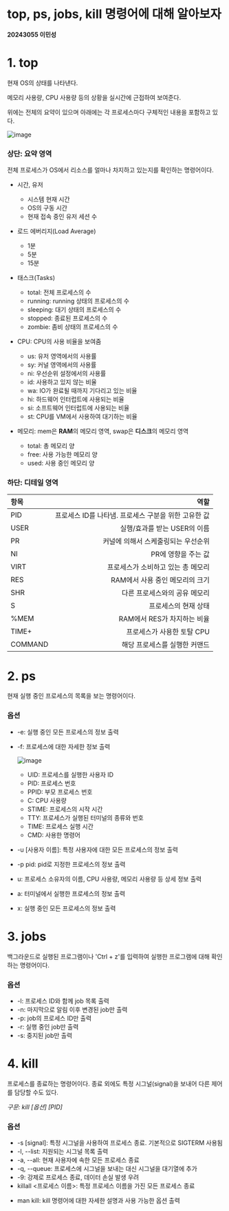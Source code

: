 # top, ps, jobs, kill 명령어에 대해 알아보자
**20243055 이민성**

# 1. top
현재 OS의 상태를 나타낸다. 

메모리 사용량, CPU 사용량 등의 상황을 실시간에 근접하여 보여준다.  

위에는 전체의 요약이 있으며 아래에는 각 프로세스마다 구체적인 내용을 포함하고 있다.

![image](https://github.com/LateButRight/OSS_Introduction/assets/166789383/a66b12b9-0c57-44e4-8839-e520cb4c3bd7)

### 상단: 요약 영역
전체 프로세스가 OS에서 리소스를 얼마나 차지하고 있는지를 확인하는 명령어이다.

+ 시간, 유저
  + 시스템 현재 시간
  + OS의 구동 시간
  + 현재 접속 중인 유저 세션 수

+ 로드 에버리지(Load Average)
  + 1분
  + 5분
  + 15분

+ 태스크(Tasks)
  + total: 전체 프로세스의 수
  + running: running 상태의 프로세스의 수
  + sleeping: 대기 상태의 프로세스의 수
  + stopped: 종료된 프로세스의 수
  + zombie: 좀비 상태의 프로세스의 수

+ CPU: CPU의 사용 비율을 보여줌
  + us: 유저 영역에서의 사용률
  + sy: 커널 영역에서의 사용률
  + ni: 우선순위 설정에서의 사용률
  + id: 사용하고 있지 않는 비율
  + wa: IO가 완료될 때까지 기다리고 있는 비율
  + hi: 하드웨어 인터럽트에 사용되는 비율
  + si: 소프트웨어 인터럽트에 사용되는 비율
  + st: CPU를 VM에서 사용하여 대기하는 비율

+ 메모리: mem은 **RAM**의 메모리 영역, swap은 **디스크**의 메모리 영역
  + total: 총 메모리 양
  + free: 사용 가능한 메모리 양
  + used: 사용 중인 메모리 양



### 하단: 디테일 영역
|항목|역할|
|:---|---:|
|PID|프로세스 ID를 나타냄. 프로세스 구분을 위한 고유한 값|
|USER|실행/효과를 받는 USER의 이름|
|PR|커널에 의해서 스케줄링되는 우선순위|
|NI|PR에 영향을 주는 값|
|VIRT|프로세스가 소비하고 있는 총 메모리|
|RES|RAM에서 사용 중인 메모리의 크기|
|SHR|다른 프로세스와의 공유 메모리|
|S|프로세스의 현재 상태|
|%MEM|RAM에서 RES가 차지하는 비율|
|TIME+|프로세스가 사용한 토탈 CPU|
|COMMAND|해당 프로세스를 실행한 커맨드|





# 2. ps
현재 실행 중인 프로세스의 목록을 보는 명령어이다.

### 옵션
+ -e: 실행 중인 모든 프로세스의 정보 출력
+ -f: 프로세스에 대한 자세한 정보 출력

  ![image](https://github.com/LateButRight/OSS_Introduction/assets/166789383/82a4c45e-fc11-4f56-b6bf-6f6163ca9e34)

  + UID: 프로세스를 실행한 사용자 ID
  + PID: 프로세스 번호
  + PPID: 부모 프로세스 번호
  + C: CPU 사용량
  + STIME: 프로세스의 시작 시간
  + TTY: 프로세스가 실행된 터미널의 종류와 번호
  + TIME: 프로세스 실행 시간
  + CMD: 사용한 명령어

+ -u [사용자 이름]: 특정 사용자에 대한 모든 프로세스의 정보 출력
+ -p pid: pid로 지정한 프로세스의 정보 출력
+ u: 프로세스 소유자의 이름, CPU 사용량, 메모리 사용량 등 상세 정보 출력
+ a: 터미널에서 실행한 프로세스의 정보 출력
+ x: 실행 중인 모든 프로세스의 정보 출력





# 3. jobs
백그라운드로 실행된 프로그램이나 'Ctrl + z'를 입력하여 실행한 프로그램에 대해 확인하는 명령어이다.

### 옵션
+ -l: 프로세스 ID와 함께 job 목록 출력
+ -n: 마지막으로 알림 이후 변경된 job만 출력
+ -p: job의 프로세스 ID만 출력
+ -r: 실행 중인 job만 출력
+ -s: 중지된 job만 출력



# 4. kill
프로세스를 종료하는 명령어이다. 종료 외에도 특정 시그널(signal)을 보내어 다른 제어를 담당할 수도 있다.

*구문: kill [옵션] [PID]*


### 옵션
+ -s [signal]: 특정 시그널을 사용하여 프로세스 종료. 기본적으로 SIGTERM 사용됨
+ -l, --list: 지원되는 시그널 목록 출력
+ -a, --all: 현재 사용자에 속한 모든 프로세스 종료
+ -q, --queue: 프로세스에 시그널을 보내는 대신 시그널을 대기열에 추가
+ -9: 강제로 프로세스 종료, 데이터 손실 발생 우려
+ killall <프로세스 이름>: 특정 프로세스 이름을 가진 모든 프로세스 종료
- man kill: kill 명령어에 대한 자세한 설명과 사용 가능한 옵션 출력

